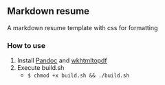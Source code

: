 ## Markdown resume
A markdown resume template with css for formatting

### How to use
1. Install [Pandoc](https://pandoc.org/installing.html) and [wkhtmltopdf](https://wkhtmltopdf.org/)
2. Execute build.sh
   - `$ chmod +x build.sh && ./build.sh`
